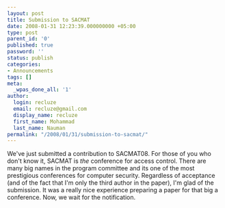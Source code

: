 ```yaml
---
layout: post
title: Submission to SACMAT
date: 2008-01-31 12:23:39.000000000 +05:00
type: post
parent_id: '0'
published: true
password: ''
status: publish
categories:
- Announcements
tags: []
meta:
  _wpas_done_all: '1'
author:
  login: recluze
  email: recluze@gmail.com
  display_name: recluze
  first_name: Mohammad
  last_name: Nauman
permalink: "/2008/01/31/submission-to-sacmat/"
---
```

We've just submitted a contribution to SACMAT08. For those of you who don't know it, SACMAT is _the_ conference for access control. There are many big names in the program committee and its one of the most prestigious conferences for computer security. Regardless of acceptance (and of the fact that I'm only the third author in the paper), I'm glad of the submission. It was a really nice experience preparing a paper for that big a conference. Now, we wait for the notification.

